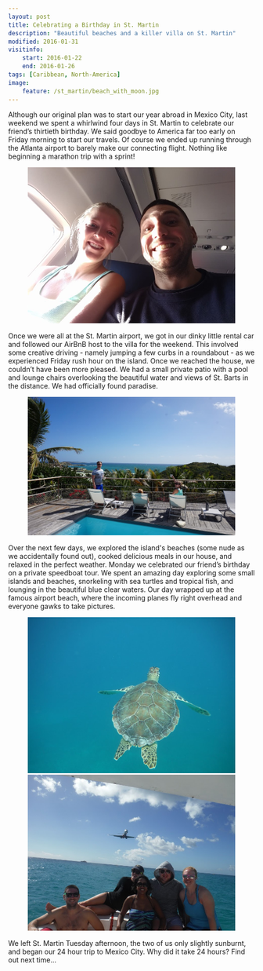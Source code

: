 ```yaml
---
layout: post
title: Celebrating a Birthday in St. Martin
description: "Beautiful beaches and a killer villa on St. Martin"
modified: 2016-01-31
visitinfo:
    start: 2016-01-22
    end: 2016-01-26
tags: [Caribbean, North-America]
image:
    feature: /st_martin/beach_with_moon.jpg
---
```


Although our original plan was to start our year abroad in Mexico City, last weekend we spent a whirlwind four days in St. Martin to celebrate our friend’s thirtieth birthday. We said goodbye to America far too early on Friday morning to start our travels. Of course we ended up running through the Atlanta airport to barely make our connecting flight. Nothing like beginning a marathon trip with a sprint!

<figure>
    <a href="/images/st_martin/selfie_from_airplane.jpg"><img src="/images/st_martin/selfie_from_airplane.jpg" alt=""></a>
</figure>

Once we were all at the St. Martin airport, we got in our dinky little rental car and followed our AirBnB host to the villa for the weekend. This involved some creative driving - namely jumping a few curbs in a roundabout - as we experienced Friday rush hour on the island. Once we reached the house, we couldn’t have been more pleased. We had a small private patio with a pool and lounge chairs overlooking the beautiful water and views of St. Barts in the distance. We had officially found paradise.

<figure>
    <a href="/images/st_martin/on_the_patio.jpg"><img src="/images/st_martin/on_the_patio.jpg" alt=""></a>
</figure>

Over the next few days, we explored the island's beaches (some nude as we accidentally found out), cooked delicious meals in our house, and relaxed in the perfect weather. Monday we celebrated our friend’s birthday on a private speedboat tour. We spent an amazing day exploring some small islands and beaches, snorkeling with sea turtles and tropical fish, and lounging in the beautiful blue clear waters. Our day wrapped up at the famous airport beach, where the incoming planes fly right overhead and everyone gawks to take pictures.

<figure class="half">
    <a href="/images/st_martin/sea_turtle.jpg"><img src="/images/st_martin/sea_turtle.jpg" alt=""></a>
    <a href="/images/st_martin/airplane_beach.jpg"><img src="/images/st_martin/airplane_beach.jpg" alt=""></a>
</figure>

We left St. Martin Tuesday afternoon, the two of us only slightly sunburnt, and began our 24 hour trip to Mexico City. Why did it take 24 hours? Find out next time...